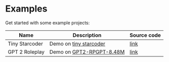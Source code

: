 # Examples

Get started with some example projects:

| Name              | Description                      | Source code                   |
|-------------------|----------------------------------|-------------------------------|
| Tiny Starcoder | Demo on [tiny starcoder](https://huggingface.co/bigcode/tiny_starcoder_py)  | [link](https://github.com/rahuldshetty/ggml.js/blob/master/examples/starcoder.html) |
| GPT 2 Roleplay | Demo on [GPT2-RPGPT-8.48M](https://huggingface.co/xzuyn/GPT2-RPGPT-8.48M)  | [link](https://github.com/rahuldshetty/ggml.js/blob/master/examples/gpt2_roleplay.html) |

